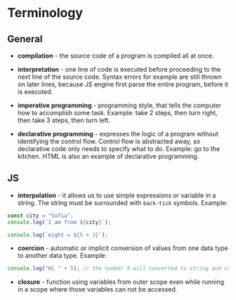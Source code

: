 # Terminology

## General

- **compilation** - the source code of a program is compiled all at once.

- **interpretation** - one line of code is executed before proceeding to the next line of the source code. Syntax errors for example are still thrown on later lines, because JS engine first parse the entire program, before it is executed.

- **imperative programming** - programming style, that tells the computer how to accomplish some task. Example: take 2 steps, then turn right, then take 3 steps, then turn left.

- **declarative programming** - expresses the logic of a program without identifying the control flow. Control flow is abstracted away, so declarative code only needs to specify what to do. Example: go to the kitchen. HTML is also an example of declarative programming.

## JS

- **interpolation** - it allows us to use simple expressions or variable in a string. The string must be surrounded with `back-tick` symbols. Example:

```javascript
const city = "Sofia";
console.log(`I am from ${city}`);

console.log(`eight = ${5 + 3}`);
```

- **coercion** - automatic or implicit conversion of values from one data type to another data type. Example:

```javascript
console.log("Hi " + 5); // the number 5 will converted to string and concatenated with the word Hi
```

- **closure** - function using variables from outer scope even while running in a scope where those variables can not be accessed.
